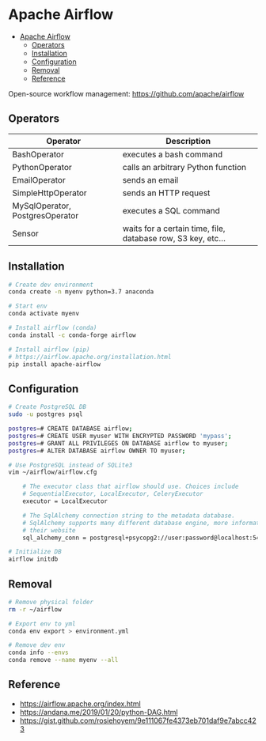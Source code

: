 # Apache Airflow

- [Apache Airflow](#apache-airflow)
  - [Operators](#operators)
  - [Installation](#installation)
  - [Configuration](#configuration)
  - [Removal](#removal)
  - [Reference](#reference)

Open-source workflow management: https://github.com/apache/airflow

## Operators

| Operator                        | Description                                                |
| ------------------------------- | ---------------------------------------------------------- |
| BashOperator                    | executes a bash command                                    |
| PythonOperator                  | calls an arbitrary Python function                         |
| EmailOperator                   | sends an email                                             |
| SimpleHttpOperator              | sends an HTTP request                                      |
| MySqlOperator, PostgresOperator | executes a SQL command                                     |
| Sensor                          | waits for a certain time, file, database row, S3 key, etc… |

## Installation

```bash
# Create dev environment
conda create -n myenv python=3.7 anaconda

# Start env
conda activate myenv

# Install airflow (conda)
conda install -c conda-forge airflow

# Install airflow (pip)
# https://airflow.apache.org/installation.html
pip install apache-airflow
```

## Configuration

```bash
# Create PostgreSQL DB
sudo -u postgres psql

postgres=# CREATE DATABASE airflow;
postgres=# CREATE USER myuser WITH ENCRYPTED PASSWORD 'mypass';
postgres=# GRANT ALL PRIVILEGES ON DATABASE airflow to myuser;
postgres=# ALTER DATABASE airflow OWNER TO myuser;

# Use PostgreSQL instead of SQLite3
vim ~/airflow/airflow.cfg

    # The executor class that airflow should use. Choices include
    # SequentialExecutor, LocalExecutor, CeleryExecutor
    executor = LocalExecutor

    # The SqlAlchemy connection string to the metadata database.
    # SqlAlchemy supports many different database engine, more information
    # their website
    sql_alchemy_conn = postgresql+psycopg2://user:password@localhost:5432/airflow

# Initialize DB
airflow initdb
```

## Removal

```bash
# Remove physical folder
rm -r ~/airflow

# Export env to yml
conda env export > environment.yml

# Remove dev env
conda info --envs
conda remove --name myenv --all
```

## Reference

- https://airflow.apache.org/index.html
- https://andana.me/2019/01/20/python-DAG.html
- https://gist.github.com/rosiehoyem/9e111067fe4373eb701daf9e7abcc423
